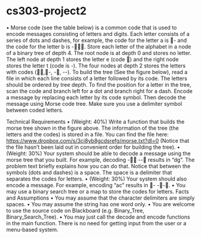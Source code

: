 # cs303-project2

• Morse code (see the table below) is a common code that is used to encode messages consisting
of letters and digits. Each letter consists of a series of dots and dashes, for example, the code for
the letter a is - and the code for the letter b is -. Store each letter of the alphabet in a node
of a binary tree of depth 4. The root node is at depth 0 and stores no letter. The left node at
depth 1 stores the letter e (code ) and the right node stores the letter t (code is -). The four
nodes at depth 2 stores the letters with codes (,-, -, --). To build the tree (See the figure
below), read a file in which each line consists of a letter followed by its code. The letters should
be ordered by tree depth. To find the position for a letter in the tree, scan the code and branch
left for a dot and branch right for a dash. Encode a message by replacing each letter by its code
symbol. Then decode the message using Morse code tree. Make sure you use a delimiter symbol
between coded letters. 


Technical Requirements
• (Weight: 40%) Write a function that builds the morse tree shown in the figure above. The
information of the tree (the letters and the codes) is stored in a file. You can find the file here:
https://www.dropbox.com/s/3cj8yb8gcdsrefg/morse.txt?dl=0 (Notice that the file hasn’t been
laid out in convenient order for building the tree).
• (Weight: 30%) Your system should be able to decode a message using the morse tree that you
built. For example, decoding - -- results in “dg”. The problem text briefly explains how you
can do that. Notice that between the symbols (dots and dashes) is a space. The space is a
delimiter that separates the codes for letters.
• (Weight: 30%) Your system should also encode a message. For example, encoding “ac” results in
- --.
• You may use a binary search tree or a map to store the codes for letters.
Facts and Assumptions
• You may assume that the character delimiters are simply spaces.
• You may assume the string has one word only.
• You are welcome to use the source code on Blackboard (e.g. Binary_Tree,
Binary_Search_Tree).
• You may just call the decode and encode functions in the main function. There is no need for
getting input from the user or a menu-based system. 
